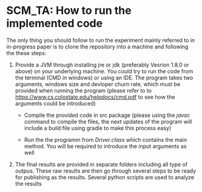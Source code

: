 # SCM_TA: How to run the implemented code
The only thing you should follow to run the experiment mainly referred to in in-progress paper is to clone the repository into 
a machine and following the these steps:
1. Provide a JVM through installing jre or jdk (preferably Vesrion 1.8.0 or above) on your underlying machine.
You could try to run the code from the terminal (CMD in windows) or using an IDE.
The program takes two arguments, windows size and devloper churn rate, which must be provided when running the program (please refer to 
 to https://www.cs.colostate.edu/helpdocs/cmd.pdf to see how the arguments could be introduced)
   - Compile the provided code in src package (please using the *javac* command to compile the files, the next updates of the program
will include a build file using gradle to make this process easy)

   - Run the the programm from *Driver.class* which contains the main method. You will be required to introduce the input arguments as well

2. The final results are provided in separate folders including all type of outpus. These raw results are then go through several steps 
to be ready for publishing as the results. Several python scripts are used to analyze the results
